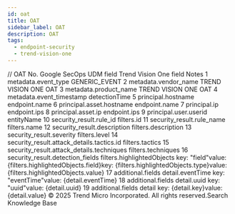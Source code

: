 ```yaml
---
id: oat
title: OAT
sidebar_label: OAT
description: OAT
tags:
  - endpoint-security
  - trend-vision-one
---
```


/*<![CDATA[*/ $('#title').html($('meta[name=map-description]').attr('content')); /*]]>*/ OAT No. Google SecOps UDM field Trend Vision One field Notes 1 metadata.event_type GENERIC_EVENT 2 metadata.vendor_name TREND VISION ONE OAT 3 metadata.product_name TREND VISION ONE OAT 4 metadata.event_timestamp detectionTime 5 principal.hostname endpoint.name 6 principal.asset.hostname endpoint.name 7 principal.ip endpoint.ips 8 principal.asset.ip endpoint.ips 9 principal.user.userid entityName 10 security_result.rule_id filters.id 11 security_result.rule_name filters.name 12 security_result.description filters.description 13 security_result.severity filters.level 14 security_result.attack_details.tactics.id filters.tactics 15 security_result.attack_details.techniques filters.techniques 16 security_result.detection_fields filters.highlightedObjects key: "field"value: {filters.highlightedObjects.field}key: {filters.highlightedObjects.type}value: {filters.highlightedObjects.value} 17 additional.fields detail.eventTime key: "eventTime"value: {detail.eventTime} 18 additional.fields detail.uuid key: "uuid"value: {detail.uuid} 19 additional.fields detail key: {detail.key}value: {detail.value} © 2025 Trend Micro Incorporated. All rights reserved.Search Knowledge Base
